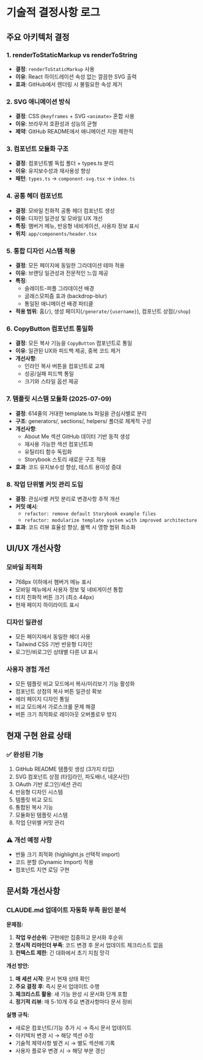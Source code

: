 # 기술적 결정사항 로그

## 주요 아키텍처 결정

### 1. renderToStaticMarkup vs renderToString
- **결정**: `renderToStaticMarkup` 사용
- **이유**: React 하이드레이션 속성 없는 깔끔한 SVG 출력
- **효과**: GitHub에서 렌더링 시 불필요한 속성 제거

### 2. SVG 애니메이션 방식
- **결정**: CSS `@keyframes` + SVG `<animate>` 혼합 사용
- **이유**: 브라우저 호환성과 성능의 균형
- **제약**: GitHub README에서 애니메이션 지원 제한적

### 3. 컴포넌트 모듈화 구조
- **결정**: 컴포넌트별 독립 폴더 + types.ts 분리
- **이유**: 유지보수성과 재사용성 향상
- **패턴**: `types.ts` → `component-svg.tsx` → `index.ts`

### 4. 공통 헤더 컴포넌트
- **결정**: 모바일 친화적 공통 헤더 컴포넌트 생성
- **이유**: 디자인 일관성 및 모바일 UX 개선
- **특징**: 햄버거 메뉴, 반응형 네비게이션, 사용자 정보 표시
- **위치**: `app/components/header.tsx`

### 5. 통합 디자인 시스템 적용
- **결정**: 모든 페이지에 동일한 그라데이션 테마 적용
- **이유**: 브랜딩 일관성과 전문적인 느낌 제공
- **특징**: 
  - 슬레이트-퍼플 그라데이션 배경
  - 글래스모피즘 효과 (backdrop-blur)
  - 통일된 애니메이션 배경 파티클
- **적용 범위**: 홈(`/`), 생성 페이지(`/generate/{username}`), 컴포넌트 상점(`/shop`)

### 6. CopyButton 컴포넌트 통일화
- **결정**: 모든 복사 기능을 `CopyButton` 컴포넌트로 통일
- **이유**: 일관된 UX와 피드백 제공, 중복 코드 제거
- **개선사항**:
  - 인라인 복사 버튼을 컴포넌트로 교체
  - 성공/실패 피드백 통일
  - 크기와 스타일 옵션 제공

### 7. 템플릿 시스템 모듈화 (2025-07-09)
- **결정**: 614줄의 거대한 template.ts 파일을 관심사별로 분리
- **구조**: generators/, sections/, helpers/ 폴더로 체계적 구성
- **개선사항**:
  - About Me 섹션 GitHub 데이터 기반 동적 생성
  - 재사용 가능한 섹션 컴포넌트화
  - 유틸리티 함수 독립화
  - Storybook 스토리 새로운 구조 적용
- **효과**: 코드 유지보수성 향상, 테스트 용이성 증대

### 8. 작업 단위별 커밋 관리 도입
- **결정**: 관심사별 커밋 분리로 변경사항 추적 개선
- **커밋 예시**:
  - `refactor: remove default Storybook example files`
  - `refactor: modularize template system with improved architecture`
- **효과**: 코드 리뷰 효율성 향상, 롤백 시 영향 범위 최소화

## UI/UX 개선사항

### 모바일 최적화
- 768px 이하에서 햄버거 메뉴 표시
- 모바일 메뉴에서 사용자 정보 및 네비게이션 통합
- 터치 친화적 버튼 크기 (최소 44px)
- 현재 페이지 하이라이트 표시

### 디자인 일관성
- 모든 페이지에서 동일한 헤더 사용
- Tailwind CSS 기반 반응형 디자인
- 로그인/비로그인 상태별 다른 UI 표시

### 사용자 경험 개선
- 모든 템플릿 비교 모드에서 복사/미리보기 기능 활성화
- 컴포넌트 상점의 복사 버튼 일관성 확보
- 에러 페이지 디자인 통일
- 비교 모드에서 가로스크롤 문제 해결
- 버튼 크기 최적화로 레이아웃 오버플로우 방지

## 현재 구현 완료 상태

### ✅ 완성된 기능
1. GitHub README 템플릿 생성 (3가지 타입)
2. SVG 컴포넌트 상점 (타임라인, 파도배너, 네온사인)
3. OAuth 기반 로그인/세션 관리
4. 반응형 디자인 시스템
5. 템플릿 비교 모드
6. 통합된 복사 기능
7. 모듈화된 템플릿 시스템
8. 작업 단위별 커밋 관리

### ⚠️ 개선 예정 사항
- 번들 크기 최적화 (highlight.js 선택적 import)
- 코드 분할 (Dynamic Import) 적용
- 컴포넌트 지연 로딩 구현

## 문서화 개선사항

### CLAUDE.md 업데이트 자동화 부족 원인 분석

**문제점:**
1. **작업 우선순위**: 구현에만 집중하고 문서화 후순위
2. **명시적 리마인더 부족**: 코드 변경 후 문서 업데이트 체크리스트 없음
3. **컨텍스트 제한**: 긴 대화에서 초기 지침 망각

**개선 방안:**
1. **매 세션 시작**: 문서 현재 상태 확인
2. **주요 결정 후**: 즉시 문서 업데이트 수행  
3. **체크리스트 활용**: 새 기능 완성 시 문서화 단계 포함
4. **정기적 리뷰**: 매 5-10개 주요 변경사항마다 문서 정비

**실행 규칙:**
- 새로운 컴포넌트/기능 추가 시 → 즉시 문서 업데이트
- 아키텍처 변경 시 → 해당 섹션 수정
- 기술적 제약사항 발견 시 → 별도 섹션에 기록
- 사용자 플로우 변경 시 → 해당 부분 갱신